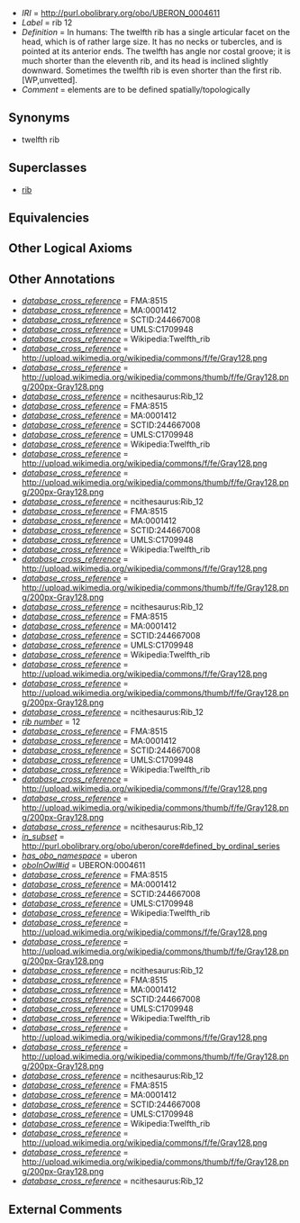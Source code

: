  * *IRI* = http://purl.obolibrary.org/obo/UBERON_0004611
 * *Label* = rib 12
 * *Definition* = In humans: The twelfth rib has a single articular facet on the head, which is of rather large size. It has no necks or tubercles, and is pointed at its anterior ends. The twelfth has angle nor costal groove; it is much shorter than the eleventh rib, and its head is inclined slightly downward. Sometimes the twelfth rib is even shorter than the first rib. [WP,unvetted].
 * *Comment* = elements are to be defined spatially/topologically

## Synonyms

 * twelfth rib

## Superclasses

 * [rib](../../UBERON/28/UBERON_0002228.md)

## Equivalencies


## Other Logical Axioms


## Other Annotations

 * *[database_cross_reference](../../ef/oboInOwl#hasDbXref.md)* = FMA:8515
 * *[database_cross_reference](../../ef/oboInOwl#hasDbXref.md)* = MA:0001412
 * *[database_cross_reference](../../ef/oboInOwl#hasDbXref.md)* = SCTID:244667008
 * *[database_cross_reference](../../ef/oboInOwl#hasDbXref.md)* = UMLS:C1709948
 * *[database_cross_reference](../../ef/oboInOwl#hasDbXref.md)* = Wikipedia:Twelfth_rib
 * *[database_cross_reference](../../ef/oboInOwl#hasDbXref.md)* = http://upload.wikimedia.org/wikipedia/commons/f/fe/Gray128.png
 * *[database_cross_reference](../../ef/oboInOwl#hasDbXref.md)* = http://upload.wikimedia.org/wikipedia/commons/thumb/f/fe/Gray128.png/200px-Gray128.png
 * *[database_cross_reference](../../ef/oboInOwl#hasDbXref.md)* = ncithesaurus:Rib_12
 * *[database_cross_reference](../../ef/oboInOwl#hasDbXref.md)* = FMA:8515
 * *[database_cross_reference](../../ef/oboInOwl#hasDbXref.md)* = MA:0001412
 * *[database_cross_reference](../../ef/oboInOwl#hasDbXref.md)* = SCTID:244667008
 * *[database_cross_reference](../../ef/oboInOwl#hasDbXref.md)* = UMLS:C1709948
 * *[database_cross_reference](../../ef/oboInOwl#hasDbXref.md)* = Wikipedia:Twelfth_rib
 * *[database_cross_reference](../../ef/oboInOwl#hasDbXref.md)* = http://upload.wikimedia.org/wikipedia/commons/f/fe/Gray128.png
 * *[database_cross_reference](../../ef/oboInOwl#hasDbXref.md)* = http://upload.wikimedia.org/wikipedia/commons/thumb/f/fe/Gray128.png/200px-Gray128.png
 * *[database_cross_reference](../../ef/oboInOwl#hasDbXref.md)* = ncithesaurus:Rib_12
 * *[database_cross_reference](../../ef/oboInOwl#hasDbXref.md)* = FMA:8515
 * *[database_cross_reference](../../ef/oboInOwl#hasDbXref.md)* = MA:0001412
 * *[database_cross_reference](../../ef/oboInOwl#hasDbXref.md)* = SCTID:244667008
 * *[database_cross_reference](../../ef/oboInOwl#hasDbXref.md)* = UMLS:C1709948
 * *[database_cross_reference](../../ef/oboInOwl#hasDbXref.md)* = Wikipedia:Twelfth_rib
 * *[database_cross_reference](../../ef/oboInOwl#hasDbXref.md)* = http://upload.wikimedia.org/wikipedia/commons/f/fe/Gray128.png
 * *[database_cross_reference](../../ef/oboInOwl#hasDbXref.md)* = http://upload.wikimedia.org/wikipedia/commons/thumb/f/fe/Gray128.png/200px-Gray128.png
 * *[database_cross_reference](../../ef/oboInOwl#hasDbXref.md)* = ncithesaurus:Rib_12
 * *[database_cross_reference](../../ef/oboInOwl#hasDbXref.md)* = FMA:8515
 * *[database_cross_reference](../../ef/oboInOwl#hasDbXref.md)* = MA:0001412
 * *[database_cross_reference](../../ef/oboInOwl#hasDbXref.md)* = SCTID:244667008
 * *[database_cross_reference](../../ef/oboInOwl#hasDbXref.md)* = UMLS:C1709948
 * *[database_cross_reference](../../ef/oboInOwl#hasDbXref.md)* = Wikipedia:Twelfth_rib
 * *[database_cross_reference](../../ef/oboInOwl#hasDbXref.md)* = http://upload.wikimedia.org/wikipedia/commons/f/fe/Gray128.png
 * *[database_cross_reference](../../ef/oboInOwl#hasDbXref.md)* = http://upload.wikimedia.org/wikipedia/commons/thumb/f/fe/Gray128.png/200px-Gray128.png
 * *[database_cross_reference](../../ef/oboInOwl#hasDbXref.md)* = ncithesaurus:Rib_12
 * *[rib number](../../UBPROP/06/UBPROP_0000106.md)* = 12
 * *[database_cross_reference](../../ef/oboInOwl#hasDbXref.md)* = FMA:8515
 * *[database_cross_reference](../../ef/oboInOwl#hasDbXref.md)* = MA:0001412
 * *[database_cross_reference](../../ef/oboInOwl#hasDbXref.md)* = SCTID:244667008
 * *[database_cross_reference](../../ef/oboInOwl#hasDbXref.md)* = UMLS:C1709948
 * *[database_cross_reference](../../ef/oboInOwl#hasDbXref.md)* = Wikipedia:Twelfth_rib
 * *[database_cross_reference](../../ef/oboInOwl#hasDbXref.md)* = http://upload.wikimedia.org/wikipedia/commons/f/fe/Gray128.png
 * *[database_cross_reference](../../ef/oboInOwl#hasDbXref.md)* = http://upload.wikimedia.org/wikipedia/commons/thumb/f/fe/Gray128.png/200px-Gray128.png
 * *[database_cross_reference](../../ef/oboInOwl#hasDbXref.md)* = ncithesaurus:Rib_12
 * *[in_subset](../../et/oboInOwl#inSubset.md)* = http://purl.obolibrary.org/obo/uberon/core#defined_by_ordinal_series
 * *[has_obo_namespace](../../ce/oboInOwl#hasOBONamespace.md)* = uberon
 * *[oboInOwl#id](../../id/oboInOwl#id.md)* = UBERON:0004611
 * *[database_cross_reference](../../ef/oboInOwl#hasDbXref.md)* = FMA:8515
 * *[database_cross_reference](../../ef/oboInOwl#hasDbXref.md)* = MA:0001412
 * *[database_cross_reference](../../ef/oboInOwl#hasDbXref.md)* = SCTID:244667008
 * *[database_cross_reference](../../ef/oboInOwl#hasDbXref.md)* = UMLS:C1709948
 * *[database_cross_reference](../../ef/oboInOwl#hasDbXref.md)* = Wikipedia:Twelfth_rib
 * *[database_cross_reference](../../ef/oboInOwl#hasDbXref.md)* = http://upload.wikimedia.org/wikipedia/commons/f/fe/Gray128.png
 * *[database_cross_reference](../../ef/oboInOwl#hasDbXref.md)* = http://upload.wikimedia.org/wikipedia/commons/thumb/f/fe/Gray128.png/200px-Gray128.png
 * *[database_cross_reference](../../ef/oboInOwl#hasDbXref.md)* = ncithesaurus:Rib_12
 * *[database_cross_reference](../../ef/oboInOwl#hasDbXref.md)* = FMA:8515
 * *[database_cross_reference](../../ef/oboInOwl#hasDbXref.md)* = MA:0001412
 * *[database_cross_reference](../../ef/oboInOwl#hasDbXref.md)* = SCTID:244667008
 * *[database_cross_reference](../../ef/oboInOwl#hasDbXref.md)* = UMLS:C1709948
 * *[database_cross_reference](../../ef/oboInOwl#hasDbXref.md)* = Wikipedia:Twelfth_rib
 * *[database_cross_reference](../../ef/oboInOwl#hasDbXref.md)* = http://upload.wikimedia.org/wikipedia/commons/f/fe/Gray128.png
 * *[database_cross_reference](../../ef/oboInOwl#hasDbXref.md)* = http://upload.wikimedia.org/wikipedia/commons/thumb/f/fe/Gray128.png/200px-Gray128.png
 * *[database_cross_reference](../../ef/oboInOwl#hasDbXref.md)* = ncithesaurus:Rib_12
 * *[database_cross_reference](../../ef/oboInOwl#hasDbXref.md)* = FMA:8515
 * *[database_cross_reference](../../ef/oboInOwl#hasDbXref.md)* = MA:0001412
 * *[database_cross_reference](../../ef/oboInOwl#hasDbXref.md)* = SCTID:244667008
 * *[database_cross_reference](../../ef/oboInOwl#hasDbXref.md)* = UMLS:C1709948
 * *[database_cross_reference](../../ef/oboInOwl#hasDbXref.md)* = Wikipedia:Twelfth_rib
 * *[database_cross_reference](../../ef/oboInOwl#hasDbXref.md)* = http://upload.wikimedia.org/wikipedia/commons/f/fe/Gray128.png
 * *[database_cross_reference](../../ef/oboInOwl#hasDbXref.md)* = http://upload.wikimedia.org/wikipedia/commons/thumb/f/fe/Gray128.png/200px-Gray128.png
 * *[database_cross_reference](../../ef/oboInOwl#hasDbXref.md)* = ncithesaurus:Rib_12

## External Comments

